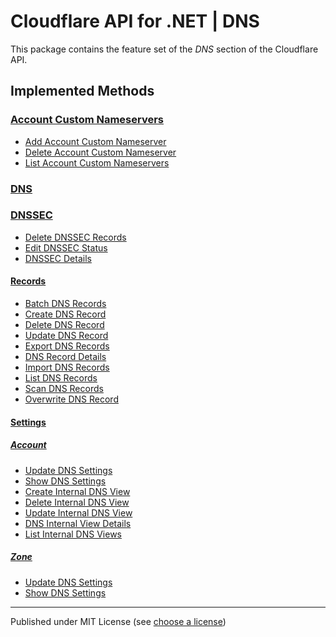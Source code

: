 # Cloudflare API for .NET | DNS

This package contains the feature set of the _DNS_ section of the Cloudflare API.

## Implemented Methods

### [Account Custom Nameservers]

- [Add Account Custom Nameserver](https://developers.cloudflare.com/api/resources/custom_nameservers/methods/create/)
- [Delete Account Custom Nameserver](https://developers.cloudflare.com/api/resources/custom_nameservers/methods/delete/)
- [List Account Custom Nameservers](https://developers.cloudflare.com/api/resources/custom_nameservers/methods/get/)


### [DNS]

### [DNSSEC]

- [Delete DNSSEC Records](https://developers.cloudflare.com/api/resources/dns/subresources/dnssec/methods/delete/)
- [Edit DNSSEC Status](https://developers.cloudflare.com/api/resources/dns/subresources/dnssec/methods/edit/)
- [DNSSEC Details](https://developers.cloudflare.com/api/resources/dns/subresources/dnssec/methods/get/)


#### [Records]

- [Batch DNS Records](https://developers.cloudflare.com/api/resources/dns/subresources/records/methods/batch/)
- [Create DNS Record](https://developers.cloudflare.com/api/resources/dns/subresources/records/methods/create/)
- [Delete DNS Record](https://developers.cloudflare.com/api/resources/dns/subresources/records/methods/delete/)
- [Update DNS Record](https://developers.cloudflare.com/api/resources/dns/subresources/records/methods/edit/)
- [Export DNS Records](https://developers.cloudflare.com/api/resources/dns/subresources/records/methods/export/)
- [DNS Record Details](https://developers.cloudflare.com/api/resources/dns/subresources/records/methods/get/)
- [Import DNS Records](https://developers.cloudflare.com/api/resources/dns/subresources/records/methods/import/)
- [List DNS Records](https://developers.cloudflare.com/api/resources/dns/subresources/records/methods/list/)
- [Scan DNS Records](https://developers.cloudflare.com/api/resources/dns/subresources/records/methods/scan/)
- [Overwrite DNS Record](https://developers.cloudflare.com/api/resources/dns/subresources/records/methods/update/)


#### [Settings]

##### [Account]

- [Update DNS Settings](https://developers.cloudflare.com/api/resources/dns/subresources/settings/subresources/account/methods/edit/)
- [Show DNS Settings](https://developers.cloudflare.com/api/resources/dns/subresources/settings/subresources/account/methods/get/)
- [Create Internal DNS View](https://developers.cloudflare.com/api/resources/dns/subresources/settings/subresources/account/subresources/views/methods/create/)
- [Delete Internal DNS View](https://developers.cloudflare.com/api/resources/dns/subresources/settings/subresources/account/subresources/views/methods/delete/)
- [Update Internal DNS View](https://developers.cloudflare.com/api/resources/dns/subresources/settings/subresources/account/subresources/views/methods/edit/)
- [DNS Internal View Details](https://developers.cloudflare.com/api/resources/dns/subresources/settings/subresources/account/subresources/views/methods/get/)
- [List Internal DNS Views](https://developers.cloudflare.com/api/resources/dns/subresources/settings/subresources/account/subresources/views/methods/list/)


##### [Zone]

- [Update DNS Settings](https://developers.cloudflare.com/api/resources/dns/subresources/settings/subresources/zone/methods/edit/)
- [Show DNS Settings](https://developers.cloudflare.com/api/resources/dns/subresources/settings/subresources/zone/methods/get/)



---

Published under MIT License (see [choose a license])



[choose a license]: https://choosealicense.com/licenses/mit/

[Account Custom Nameservers]: https://developers.cloudflare.com/api/resources/custom_nameservers/

[DNS]: https://developers.cloudflare.com/api/resources/dns/
	[DNSSEC]: https://developers.cloudflare.com/api/resources/dns/subresources/dnssec/
	[Records]: https://developers.cloudflare.com/api/resources/dns/subresources/records/
	[Settings]: https://developers.cloudflare.com/api/resources/dns/subresources/settings/
		[Account]: https://developers.cloudflare.com/api/resources/dns/subresources/settings/subresources/account/
		[Zone]: https://developers.cloudflare.com/api/resources/dns/subresources/settings/subresources/zone/
